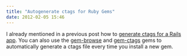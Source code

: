 ```yaml
---
title: "Autogenerate ctags for Ruby Gems"
date: 2012-02-05 15:46
---
```

<p>I already mentioned in a previous post how to <a href="blog/2012/01/05/find-method-usages-with-ctags-and-vim/" target="_self">generate ctags for a Rails app</a>. You can also use the <a href="https://github.com/tpope/gem-browse" target="_blank">gem-browse</a> and <a href="https://github.com/tpope/gem-ctags" target="_blank">gem-ctags</a>&nbsp;gems to automatically generate a ctags file every time you install a new gem.</p>

